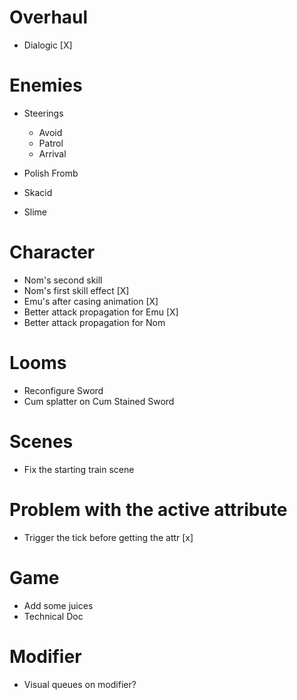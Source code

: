 # Overhaul
- Dialogic [X]

# Enemies
- Steerings
	- Avoid
	- Patrol
	- Arrival

- Polish Fromb
- Skacid
- Slime

# Character
- Nom's second skill 
- Nom's first skill effect [X]
- Emu's after casing animation [X]
- Better attack propagation for Emu [X]
- Better attack propagation for Nom

# Looms
- Reconfigure Sword
- Cum splatter on Cum Stained Sword

# Scenes
- Fix the starting train scene


# Problem with the active attribute
- Trigger the tick before getting the attr [x]

# Game
- Add some juices
- Technical Doc

# Modifier 
- Visual queues on modifier?
